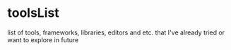 # toolsList
list of tools, frameworks, libraries, editors and etc. that I've already tried or want to explore in future
